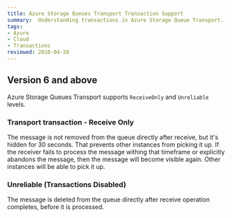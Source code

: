 ```yaml
---
title: Azure Storage Queues Transport Transaction Support
summary:  Understanding transactions in Azure Storage Queue Transport.
tags:
- Azure
- Cloud
- Transactions
reviewed: 2016-04-20
---
```



## Version 6 and above

Azure Storage Queues Transport supports `ReceiveOnly` and `Unreliable` levels.


### Transport transaction - Receive Only

The message is not removed from the queue directly after receive, but it's hidden for 30 seconds. That prevents other instances from picking it up. If the receiver fails to process the message withing that timeframe or explicitly abandons the message, then the message will become visible again. Other instances will be able to pick it up.


### Unreliable (Transactions Disabled)

The message is deleted from the queue directly after receive operation completes, before it is processed.
